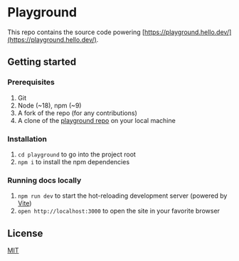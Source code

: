 # Playground

This repo contains the source code powering [https://playground.hello.dev/](https://playground.hello.dev/).

## Getting started

### Prerequisites

1. Git
1. Node (~18), npm (~9)
1. A fork of the repo (for any contributions)
1. A clone of the [playground repo](https://github.com/hellocoop/playground) on your local machine

### Installation

1. `cd playground` to go into the project root
1. `npm i` to install the npm dependencies

### Running docs locally

1. `npm run dev` to start the hot-reloading development server (powered by [Vite](https://vitejs.dev/))
1. `open http://localhost:3000` to open the site in your favorite browser

## License

[MIT](LICENSE)
